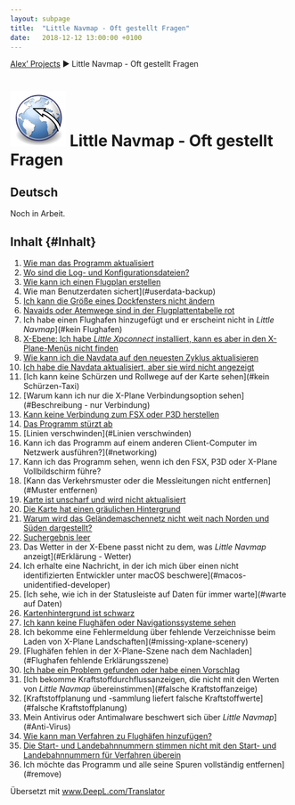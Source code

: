 ```yaml
---
layout: subpage
title:  "Little Navmap - Oft gestellt Fragen"
date:   2018-12-12 13:00:00 +0100
---
```


[Alex’ Projects](index.html) ► Little Navmap - Oft gestellt Fragen

# ![Little Navmap](assets/images/navroute.png) Little Navmap - Oft gestellt Fragen

## Deutsch

Noch in Arbeit.

<!--
## Contents {#contents}

1. [How to update the program](#update)
1. [Where are the log and configuration files?](#log-and-config-files)
1. [How can I create a flight plan](#flightplan)
1. [How to backup userdata](#userdata-backup)
1. [I cannot resize a dock window](#dock-frozen)
1. [Navaids or airways are red in the flight plan table](#red-navaids)
1. [I added an airport and it does not show up in _Little Navmap_](#no-airport)
1. [X-Plane: I installed _Little Xpconnect_ but cannot find it in the X-Plane menus](#xpconnect-menus)
1. [How can I update the navdata to the latest cycle](#update-navdata)
1. [I updated the navdata but it does not show up](#update-navdata-noshow)
1. [I cannot see aprons and taxiways on the map](#no-aprons-taxi)
1. [Why can I see only the X-Plane connect option](#xplane-connection-only)
1. [Cannot connect to FSX or P3D](#simconnect-issues)
1. [The program crashes](#crash)
1. [Lines disappearing](#lines-disappearing)
1. [Can I run the program on another client computer across the network](#networking)
1. [Can I see the program when running FSX, P3D or X-Plane fullscreen ](#sim-fullscreen)
1. [Cannot remove the traffic pattern or measurement lines](#remove-pattern)
1. [Map is fuzzy and not updating](#map-no-update)
1. [The map has a grayish backgroud](#map-gray)
1. [Why isn't the terrain mesh shown far North and South?](#terrain-mesh-limitations)
1. [Search result empty](#search-empty)
1. [Weather in X-Plane does not match what _Little Navmap_ displays](#xplane-weather)
1. [I get a message complaining about an unidentified developer on macOS](#macos-unidentified-developer)
1. [I see waiting for data forever in the statusbar](#waiting-for-data)
1. [Map background is black](#map-black)
1. [I cannot see any airports or navaids](#load-scenery)
1. [I get an error message about missing directories when loading X-Plane scenery](#missing-xplane-scenery)
1. [Airports missing in X-Plane scenery after reloading](#airports-missing-xplane-scenery)
1. [I found an issue or have a proposal](#issue-proposal)
1. [I get fuel flow indications that don't match _Little Navmap_'s values](#wrong-fuel-indication)
1. [Fuel planning and collection gives wrong fuel values](#wrong-fuel-planning)
1. [My anti-virus or anti-malware complains about _Little Navmap_](#anti-virus)
1. [How to add procedures to airports?](#add-procedures)
1. [Airport runway numbers don't match the runway numbers for procedures](#runway-mismatch)
1. [I'd like to completely remove the program and all of its traces](#remove)
-->

## Inhalt {#Inhalt}

1. [Wie man das Programm aktualisiert](#update)
1. [Wo sind die Log- und Konfigurationsdateien?](#log-and-config-files)
1. [Wie kann ich einen Flugplan erstellen](#Flugplan)
1. Wie man Benutzerdaten sichert](#userdata-backup)
1. [Ich kann die Größe eines Dockfensters nicht ändern](#dock-frozen)
1. [Navaids oder Atemwege sind in der Flugplattentabelle rot](#rot-navaids)
1. Ich habe einen Flughafen hinzugefügt und er erscheint nicht in _Little Navmap_](#kein Flughafen)
1. [X-Ebene: Ich habe _Little Xpconnect_ installiert, kann es aber in den X-Plane-Menüs nicht finden](#xpconnect-menus)
1. [Wie kann ich die Navdata auf den neuesten Zyklus aktualisieren](#update-navdata)
1. [Ich habe die Navdata aktualisiert, aber sie wird nicht angezeigt](#update-navdata-noshow)
1. [Ich kann keine Schürzen und Rollwege auf der Karte sehen](#kein Schürzen-Taxi)
1. [Warum kann ich nur die X-Plane Verbindungsoption sehen](#Beschreibung - nur Verbindung)
1. [Kann keine Verbindung zum FSX oder P3D herstellen](#simconnect-Probleme)
1. [Das Programm stürzt ab](#crash)
1. [Linien verschwinden](#Linien verschwinden)
1. Kann ich das Programm auf einem anderen Client-Computer im Netzwerk ausführen?](#networking)
1. Kann ich das Programm sehen, wenn ich den FSX, P3D oder X-Plane Vollbildschirm führe?
1. [Kann das Verkehrsmuster oder die Messleitungen nicht entfernen](#Muster entfernen)
1. [Karte ist unscharf und wird nicht aktualisiert](#map-no-update)
1. [Die Karte hat einen gräulichen Hintergrund](#map-grau)
1. [Warum wird das Geländemaschennetz nicht weit nach Norden und Süden dargestellt?](#Geländemaschen-Beschränkungen)
1. [Suchergebnis leer](#search-empty)
1. Das Wetter in der X-Ebene passt nicht zu dem, was _Little Navmap_ anzeigt](#Erklärung - Wetter)
1. Ich erhalte eine Nachricht, in der ich mich über einen nicht identifizierten Entwickler unter macOS beschwere](#macos-unidentified-developer)
1. [Ich sehe, wie ich in der Statusleiste auf Daten für immer warte](#warte auf Daten)
1. [Kartenhintergrund ist schwarz](#map-schwarz)
1. [Ich kann keine Flughäfen oder Navigationssysteme sehen](#Load-Szenerie)
1. Ich bekomme eine Fehlermeldung über fehlende Verzeichnisse beim Laden von X-Plane Landschaften](#missing-xplane-scenery)
1. [Flughäfen fehlen in der X-Plane-Szene nach dem Nachladen](#Flughafen fehlende Erklärungsszene)
1. [Ich habe ein Problem gefunden oder habe einen Vorschlag](#Themenvorschlag)
1. [Ich bekomme Kraftstoffdurchflussanzeigen, die nicht mit den Werten von _Little Navmap_ übereinstimmen](#falsche Kraftstoffanzeige)
1. [Kraftstoffplanung und -sammlung liefert falsche Kraftstoffwerte](#falsche Kraftstoffplanung)
1. Mein Antivirus oder Antimalware beschwert sich über _Little Navmap_](#Anti-Virus)
1. [Wie kann man Verfahren zu Flughäfen hinzufügen?](#add-Verfahren)
1. [Die Start- und Landebahnnummern stimmen nicht mit den Start- und Landebahnnummern für Verfahren überein](#Runway-Mismatch)
1. Ich möchte das Programm und alle seine Spuren vollständig entfernen](#remove)


Übersetzt mit www.DeepL.com/Translator
